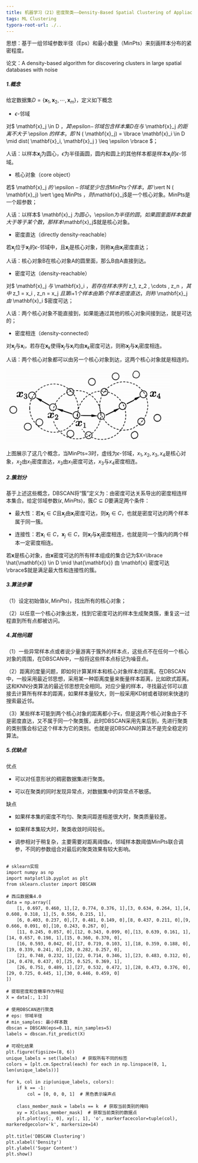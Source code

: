 ```yaml
---
title: 机器学习（21）密度聚类——Density-Based Spatial Clustering of Appliactions with Noise，DBSCAN
tags: ML Clustering
typora-root-url: ./..
---
```


思想：基于一组邻域参数半径（Eps）和最小数量（MinPts）来刻画样本分布的紧密程度。

<!--more-->

论文：A density-based algorithm for discovering clusters in large spatial databases with noise

##### 1.概念

给定数据集$D=\lbrace \mathbf{x}_1,\mathbf{x}_2,\cdots,\mathbf{x}_m \rbrace$，定义如下概念

- $\epsilon$-邻域

对$ \mathbf{x}_j \in D $，其$\epsilon$-邻域包含样本集D在与$ \mathbf{x}_j $的距离不大于$ \epsilon $的样本，即$ N ( \mathbf{x}_j) = \lbrace \mathbf{x}_i \in D \mid dist( \mathbf{x}_i, \mathbf{x}_j ) \leq \epsilon \rbrace $；

人话：以样本$\mathbf{x}_j$为圆心，$\epsilon$为半径画圆，圆内和圆上的其他样本都是样本$\mathbf{x}_j$的$\epsilon$-邻域。

- 核心对象（core object）

若$ \mathbf{x}_j $的$ \epsilon $-邻域至少包含MinPts个样本，即$ \vert N ( \mathbf{x}_j) \vert \geq MinPts $，则$\mathbf{x}_j$是一个核心对象。MinPts是一个超参数；

人话：以样本$ \mathbf{x}_j $为圆心，$\epsilon$为半径的圆，如果圆里面样本数量大于等于某个数，那样本$\mathbf{x}_j$就是核心对象。

- 密度直达（directly density-reachable）

若$\mathbf{x}_j$位于$\mathbf{x}_i$的$\epsilon$-邻域中，且$\mathbf{x}_i$是核心对象，则称$\mathbf{x}_j$由$\mathbf{x}_i$密度直达；

人话：核心对象B在核心对象A的圆里面，那么B由A直接到达。

- 密度可达（density-reachable）

对$ \mathbf{x}_j $与$ \mathbf{x}_i $，若存在样本序列$ z_1, z_2 , \cdots , z_n $，其中$ z_1 = x_i , z_n = x_j $且第$i+1$个样本由第$i$个样本密度直达，则称$ \mathbf{x}_j $由$ \mathbf{x}_i $密度可达；

人话：两个核心对象不能直接到，如果能通过其他的核心对象间接到达，就是可达的；

- 密度相连（density-connected）

对$\mathbf{x}_j$与$\mathbf{x}_i$，若存在$\mathbf{x}_k$使得$\mathbf{x}_j$与$\mathbf{x}_i$均由$\mathbf{x}_k$密度可达，则称$\mathbf{x}_j$与$\mathbf{x}_i$密度相连。

人话：两个核心对象都可以由另一个核心对象到达，这两个核心对象就是相连的。

![](/assets/images/DBSCAN/one.png)

上图展示了这几个概念，当MinPts=3时，虚线为$\epsilon$-邻域，$x_1,x_2,x_3,x_4$是核心对象，$x_2$由$x_1$密度直达，$x_3$由$x_1$密度可达，$x_3$与$x_4$密度相连。

##### 2.簇划分

基于上述这些概念，DBSCAN将“簇”定义为：由密度可达关系导出的密度相连样本集合。给定邻域参数$(\epsilon,MinPts)$，簇$C \subseteq  D$要满足两个条件：

- 最大性：若$\mathbf{x}_i\in C$且$\mathbf{x}_j$由$\mathbf{x}_i$密度可达，则$\mathbf{x}_j\in C$，也就是密度可达的两个样本属于同一簇。

- 连接性：若$\mathbf{x}_i\in C$，$\mathbf{x}_j\in C$，则$\mathbf{x}_i$与$\mathbf{x}_j$密度相连，也就是同一个簇内的两个样本一定密度相连。

若$\mathbf{x}$是核心对象，由$\mathbf{x}$密度可达的所有样本组成的集合记为$X=\lbrace \hat{\mathbf{x}} \in D \mid \hat{\mathbf{x}} 由 \mathbf{x} 密度可达\rbrace$就是满足最大性和连接性的簇。

##### 3.算法步骤

（1）设定初始值$(\epsilon,MinPts)$，找出所有的核心对象；

（2）以任意一个核心对象出发，找到它密度可达的样本生成聚类簇，重复这一过程直到所有点都被访问。

##### 4.其他问题

（1）一些异常样本点或者说少量游离于簇外的样本点，这些点不在任何一个核心对象的周围，在DBSCAN中，一般将这些样本点标记为噪音点。

（2）距离的度量问题，即如何计算某样本和核心对象样本的距离。在DBSCAN中，一般采用最近邻思想，采用某一种距离度量来衡量样本距离，比如欧式距离。这和KNN分类算法的最近邻思想完全相同。对应少量的样本，寻找最近邻可以直接去计算所有样本的距离，如果样本量较大，则一般采用KD树或者球树来快速的搜索最近邻。

（3）某些样本可能到两个核心对象的距离都小于ϵ，但是这两个核心对象由于不是密度直达，又不属于同一个聚类簇，此时DBSCAN采用先来后到，先进行聚类的类别簇会标记这个样本为它的类别。也就是说DBSCAN的算法不是完全稳定的算法。

##### 5.优缺点

优点

- 可以对任意形状的稠密数据集进行聚类。

- 可以在聚类的同时发现异常点，对数据集中的异常点不敏感。

缺点

- 如果样本集的密度不均匀、聚类间距差相差很大时，聚类质量较差。

- 如果样本集较大时，聚类收敛时间较长。

- 调参相对于稍复杂，主要需要对距离阈值ϵ，邻域样本数阈值MinPts联合调参，不同的参数组合对最后的聚类效果有较大影响。

~~~
~~~



~~~
# sklearn实现
import numpy as np
import matplotlib.pyplot as plt
from sklearn.cluster import DBSCAN

# 西瓜数据集4.0
data = np.array([
    [1, 0.697, 0.460, 1],[2, 0.774, 0.376, 1],[3, 0.634, 0.264, 1],[4, 0.608, 0.318, 1],[5, 0.556, 0.215, 1],
    [6, 0.403, 0.237, 0],[7, 0.481, 0.149, 0],[8, 0.437, 0.211, 0],[9, 0.666, 0.091, 0],[10, 0.243, 0.267, 0],
    [11, 0.245, 0.057, 0],[12, 0.343, 0.099, 0],[13, 0.639, 0.161, 1],[14, 0.657, 0.198, 1],[15, 0.360, 0.370, 0],
    [16, 0.593, 0.042, 0],[17, 0.719, 0.103, 1],[18, 0.359, 0.188, 0],[19, 0.339, 0.241, 0],[20, 0.282, 0.257, 0],
    [21, 0.748, 0.232, 1],[22, 0.714, 0.346, 1],[23, 0.483, 0.312, 0],[24, 0.478, 0.437, 0],[25, 0.525, 0.369, 1],
    [26, 0.751, 0.489, 1],[27, 0.532, 0.472, 1],[28, 0.473, 0.376, 0],[29, 0.725, 0.445, 1],[30, 0.446, 0.459, 0]
])

# 提取密度和含糖率作为特征
X = data[:, 1:3]

# 使用DBSCAN进行聚类
# eps: 邻域半径
# min_samples: 最小样本数
dbscan = DBSCAN(eps=0.11, min_samples=5)
labels = dbscan.fit_predict(X)

# 可视化结果
plt.figure(figsize=(8, 6))
unique_labels = set(labels)  # 获取所有不同的标签
colors = [plt.cm.Spectral(each) for each in np.linspace(0, 1, len(unique_labels))]

for k, col in zip(unique_labels, colors):
    if k == -1:
        col = [0, 0, 0, 1]  # 黑色表示噪声点

    class_member_mask = labels == k  # 获取当前类别的掩码
    xy = X[class_member_mask]  # 获取当前类别的数据点
    plt.plot(xy[:, 0], xy[:, 1], 'o', markerfacecolor=tuple(col), markeredgecolor='k', markersize=14)

plt.title('DBSCAN Clustering')
plt.xlabel('Density')
plt.ylabel('Sugar Content')
plt.show()
~~~

